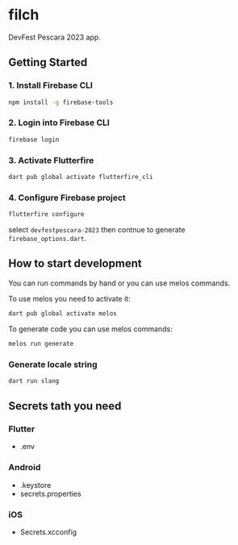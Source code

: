 # filch

DevFest Pescara 2023 app.

## Getting Started

### 1. Install Firebase CLI

```bash
npm install -g firebase-tools
```

### 2. Login into Firebase CLI
    
```bash
firebase login
```

### 3. Activate Flutterfire

```bash
dart pub global activate flutterfire_cli
```
### 4. Configure Firebase project
    
```bash
flutterfire configure
```
select `devfestpescara-2023` then contnue to generate `firebase_options.dart`.


## How to start development

You can run commands by hand or you can use melos commands.

To use melos you need to activate it:

```bash
dart pub global activate melos
```

To generate code you can use melos commands:

```bash
melos run generate
```

### Generate locale string
    
```bash
dart run slang
```
## Secrets tath you need

### Flutter
- .env 

### Android
- .keystore
- secrets.properties

### iOS
- Secrets.xcconfig